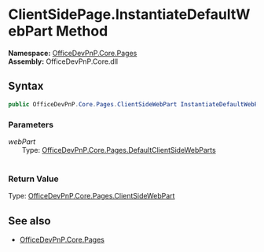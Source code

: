 # ClientSidePage.InstantiateDefaultWebPart Method  
**Namespace:** [OfficeDevPnP.Core.Pages](OfficeDevPnP.Core.Pages.md)  
**Assembly:** OfficeDevPnP.Core.dll  
## Syntax
```C#
public OfficeDevPnP.Core.Pages.ClientSideWebPart InstantiateDefaultWebPart(DefaultClientSideWebParts webPart)
```
### Parameters
*webPart*  
&emsp;&emsp;Type: [OfficeDevPnP.Core.Pages.DefaultClientSideWebParts](OfficeDevPnP.Core.Pages.DefaultClientSideWebParts.md)  
&emsp;&emsp;  
  
### Return Value
Type: [OfficeDevPnP.Core.Pages.ClientSideWebPart](OfficeDevPnP.Core.Pages.ClientSideWebPart.md)  

## See also
- [OfficeDevPnP.Core.Pages](OfficeDevPnP.Core.Pages.md)
